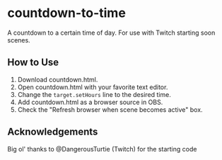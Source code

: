 # countdown-to-time
A countdown to a certain time of day. For use with Twitch starting soon scenes.

## How to Use
1. Download countdown.html.
1. Open countdown.html with your favorite text editor.
1. Change the `target.setHours` line to the desired time.
1. Add countdown.html as a browser source in OBS.
1. Check the "Refresh browser when scene becomes active" box.

## Acknowledgements
Big ol' thanks to @DangerousTurtie (Twitch) for the starting code